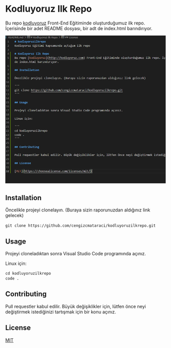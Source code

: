 # Kodluyoruz Ilk Repo
Bu repo [kodluyoruz](http://kodluyoruz.com) Front-End Eğitiminde oluşturduğumuz ilk repo. İçerisinde bir adet README dosyası, bir adt de index.html barındırıyor. 

![pic](https://github.com/SelcanY/kodluyoruzilkrepo/blob/main/proje1.png)

## Installation

Öncelikle projeyi clonelayın. (Buraya sizin raporunuzdan aldığınız link gelecek)

` git clone https://github.com/cengizcmataraci/kodluyoruzilkrepo.git `

## Usage

Projeyi cloneladıktan sonra Visual Studio Code programında açınız.

Linux için:

```
cd kodluyoruzilkrepo
code .
```

## Contributing 

Pull requestler kabul edilir. Büyük değişiklikler için, lütfen önce neyi değiştirmek istediğinizi tartışmak için bir konu açınız.

## License

[MIT](https://choosealicense.com/licenses/mit/)